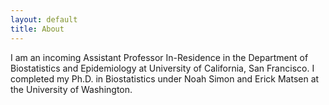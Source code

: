 ```yaml
---
layout: default
title: About
---
```


I am an incoming Assistant Professor In-Residence in the Department of Biostatistics and Epidemiology at University of California, San Francisco. I completed my Ph.D. in Biostatistics under Noah Simon and Erick Matsen at the University of Washington.
